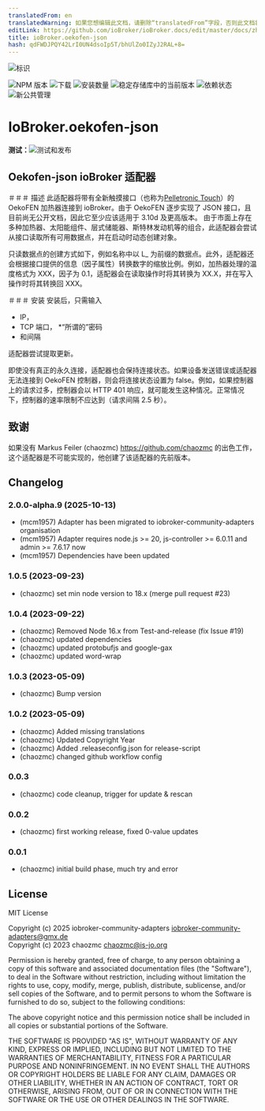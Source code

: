 ```yaml
---
translatedFrom: en
translatedWarning: 如果您想编辑此文档，请删除“translatedFrom”字段，否则此文档将再次自动翻译
editLink: https://github.com/ioBroker/ioBroker.docs/edit/master/docs/zh-cn/adapterref/iobroker.oekofen-json/README.md
title: ioBroker.oekofen-json
hash: qdFWDJPQY42LrI0UN4dsoIp5T/bhUlZo0IZyJ2RAL+8=
---
```

![标识](../../../en/adapterref/iobroker.oekofen-json/admin/oekofen-json.png)

![NPM 版本](https://img.shields.io/npm/v/iobroker.oekofen-json.svg)
![下载](https://img.shields.io/npm/dm/iobroker.oekofen-json.svg)
![安装数量](https://iobroker.live/badges/oekofen-json-installed.svg)
![稳定存储库中的当前版本](https://iobroker.live/badges/oekofen-json-stable.svg)
![依赖状态](https://img.shields.io/david/chaozmc/iobroker.oekofen-json.svg)
![新公共管理](https://nodei.co/npm/iobroker.oekofen-json.png?downloads=true)

# IoBroker.oekofen-json
**测试：**![测试和发布](https://github.com/chaozmc/ioBroker.oekofen-json/workflows/Test%20and%20Release/badge.svg)

## Oekofen-json ioBroker 适配器
＃＃＃ 描述
此适配器将带有全新触摸接口（也称为[Pelletronic Touch](https://www.oekofen.com/en-gb/pelletronic-touch/)）的 OekoFEN 加热器连接到 ioBroker。由于 OekoFEN 逐步实现了 JSON 接口，且目前尚无公开文档，因此它至少应该适用于 3.10d 及更高版本。
由于市面上存在多种加热器、太阳能组件、层式储能器、斯特林发动机等的组合，此适配器会尝试从接口读取所有可用数据点，并在启动时动态创建对象。

只读数据点的创建方式如下，例如名称中以 L_ 为前缀的数据点。此外，适配器还会根据接口提供的信息（因子属性）转换数字的缩放比例。例如，加热器处理的温度格式为 XXX，因子为 0.1，适配器会在读取操作时将其转换为 XX.X，并在写入操作时将其转换回 XXX。

＃＃＃ 安装
安装后，只需输入

* IP，
* TCP 端口，
*“所谓的”密码
* 和间隔

适配器尝试提取更新。

即使没有真正的永久连接，适配器也会保持连接状态。如果设备发送错误或适配器无法连接到 OekoFEN 控制器，则会将连接状态设置为 false。例如，如果控制器上的请求过多，控制器会以 HTTP 401 响应，就可能发生这种情况。正常情况下，控制器的速率限制不应达到（请求间隔 2.5 秒）。

## 致谢
如果没有 Markus Feiler (chaozmc) <https://github.com/chaozmc> 的出色工作，这个适配器是不可能实现的，他创建了该适配器的先前版本。

## Changelog
<!--
	Placeholder for the next version (at the beginning of the line):
	### **WORK IN PROGRESS**
-->
### 2.0.0-alpha.9 (2025-10-13)
* (mcm1957) Adapter has been migrated to iobroker-community-adapters organisation
* (mcm1957) Adapter requires node.js >= 20, js-controller >= 6.0.11 and admin >= 7.6.17 now
* (mcm1957) Dependencies have been updated

### 1.0.5 (2023-09-23)
* (chaozmc) set min node version to 18.x (merge pull request #23)

### 1.0.4 (2023-09-22)
* (chaozmc) Removed Node 16.x from Test-and-release (fix Issue #19)
* (chaozmc) updated dependencies
* (chaozmc) updated protobufjs and google-gax
* (chaozmc) updated word-wrap

### 1.0.3 (2023-05-09)
* (chaozmc) Bump version

### 1.0.2 (2023-05-09)
* (chaozmc) Added missing translations
* (chaozmc) Updated Copyright Year
* (chaozmc) Added .releaseconfig.json for release-script
* (chaozmc) changed github workflow config

### **0.0.3**
* (chaozmc) code cleanup, trigger for update & rescan

### **0.0.2**
* (chaozmc) first working release, fixed 0-value updates

### **0.0.1**
* (chaozmc) initial build phase, much try and error

## License
MIT License

Copyright (c) 2025 iobroker-community-adapters <iobroker-community-adapters@gmx.de>  
Copyright (c) 2023 chaozmc <chaozmc@is-jo.org>

Permission is hereby granted, free of charge, to any person obtaining a copy
of this software and associated documentation files (the "Software"), to deal
in the Software without restriction, including without limitation the rights
to use, copy, modify, merge, publish, distribute, sublicense, and/or sell
copies of the Software, and to permit persons to whom the Software is
furnished to do so, subject to the following conditions:

The above copyright notice and this permission notice shall be included in all
copies or substantial portions of the Software.

THE SOFTWARE IS PROVIDED "AS IS", WITHOUT WARRANTY OF ANY KIND, EXPRESS OR
IMPLIED, INCLUDING BUT NOT LIMITED TO THE WARRANTIES OF MERCHANTABILITY,
FITNESS FOR A PARTICULAR PURPOSE AND NONINFRINGEMENT. IN NO EVENT SHALL THE
AUTHORS OR COPYRIGHT HOLDERS BE LIABLE FOR ANY CLAIM, DAMAGES OR OTHER
LIABILITY, WHETHER IN AN ACTION OF CONTRACT, TORT OR OTHERWISE, ARISING FROM,
OUT OF OR IN CONNECTION WITH THE SOFTWARE OR THE USE OR OTHER DEALINGS IN THE
SOFTWARE.